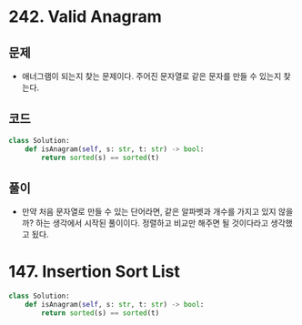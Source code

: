 # 242. Valid Anagram
## 문제

- 애너그램이 되는지 찾는 문제이다. 주어진 문자열로 같은 문자를 만들 수 있는지 찾는다.

## 코드

```python
class Solution:
    def isAnagram(self, s: str, t: str) -> bool:
        return sorted(s) == sorted(t)
```
## 풀이

- 만약 처음 문자열로 만들 수 있는 단어라면, 같은 알파벳과 개수를 가지고 있지 않을까? 하는 생각에서 시작된 풀이이다. 정렬하고 비교만 해주면 될 것이다라고 생각했고 됬다.

# 147. Insertion Sort List

```python
class Solution:
    def isAnagram(self, s: str, t: str) -> bool:
        return sorted(s) == sorted(t)
```
